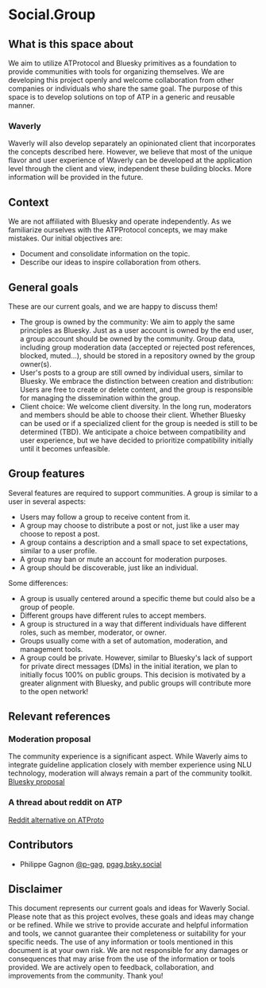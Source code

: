 # Social.Group

## What is this space about

We aim to utilize ATProtocol and Bluesky primitives as a foundation to provide communities with tools for organizing themselves. We are developing this project openly and welcome collaboration from other companies or individuals who share the same goal. The purpose of this space is to develop solutions on top of ATP in a generic and reusable manner.

### Waverly

Waverly will also develop separately an opinionated client that incorporates the concepts described here. However, we believe that most of the unique flavor and user experience of Waverly can be developed at the application level through the client and view, independent these building blocks. More information will be provided in the future.

## Context

We are not affiliated with Bluesky and operate independently. As we familiarize ourselves with the ATPProtocol concepts, we may make mistakes. Our initial objectives are:

- Document and consolidate information on the topic.
- Describe our ideas to inspire collaboration from others.

## General goals

These are our current goals, and we are happy to discuss them!

- The group is owned by the community: We aim to apply the same principles as Bluesky. Just as a user account is owned by the end user, a group account should be owned by the community. Group data, including group moderation data (accepted or rejected post references, blocked, muted...), should be stored in a repository owned by the group owner(s).
- User's posts to a group are still owned by individual users, similar to Bluesky. We embrace the distinction between creation and distribution: Users are free to create or delete content, and the group is responsible for managing the dissemination within the group.
- Client choice: We welcome client diversity. In the long run, moderators and members should be able to choose their client. Whether Bluesky can be used or if a specialized client for the group is needed is still to be determined (TBD). We anticipate a choice between compatibility and user experience, but we have decided to prioritize compatibility initially until it becomes unfeasible.

## Group features

Several features are required to support communities. A group is similar to a user in several aspects:

- Users may follow a group to receive content from it.
- A group may choose to distribute a post or not, just like a user may choose to repost a post.
- A group contains a description and a small space to set expectations, similar to a user profile.
- A group may ban or mute an account for moderation purposes.
- A group should be discoverable, just like an individual.

Some differences:

- A group is usually centered around a specific theme but could also be a group of people.
- Different groups have different rules to accept members.
- A group is structured in a way that different individuals have different roles, such as member, moderator, or owner.
- Groups usually come with a set of automation, moderation, and management tools.
- A group could be private. However, similar to Bluesky's lack of support for private direct messages (DMs) in the initial iteration, we plan to initially focus 100% on public groups. This decision is motivated by a greater alignment with Bluesky, and public groups will contribute more to the open network!

## Relevant references

### Moderation proposal

The community experience is a significant aspect. While Waverly aims to integrate guideline application closely with member experience using NLU technology, moderation will always remain a part of the community toolkit.
[Bluesky proposal](https://github.com/bluesky-social/proposals/tree/main/0001-user-lists-replygating-and-thread-moderation)

### A thread about reddit on ATP

[Reddit alternative on ATProto](https://github.com/bluesky-social/atproto/discussions/1199)

## Contributors

- Philippe Gagnon [@p-gag](https://github.com/p-gag), [pgag.bsky.social](https://bsky.app/profile/pgag.bsky.social)

## Disclaimer

This document represents our current goals and ideas for Waverly Social. Please note that as this project evolves, these goals and ideas may change or be refined. While we strive to provide accurate and helpful information and tools, we cannot guarantee their completeness or suitability for your specific needs. The use of any information or tools mentioned in this document is at your own risk. We are not responsible for any damages or consequences that may arise from the use of the information or tools provided. We are actively open to feedback, collaboration, and improvements from the community. Thank you!

